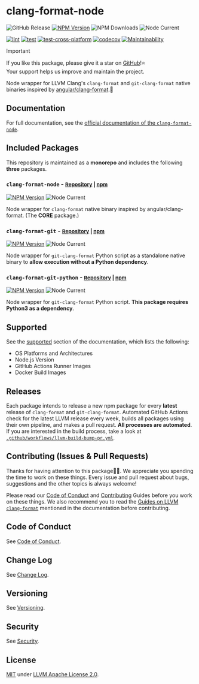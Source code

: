# clang-format-node

![GitHub Release](https://img.shields.io/github/v/release/lumirlumir/npm-clang-format-node?label=release%20(LLVM%20version)&color=83ba63&display_name=release)
[![NPM Version](https://img.shields.io/npm/v/clang-format-node?color=83ba63)](https://www.npmjs.com/package/clang-format-node)
![NPM Downloads](https://img.shields.io/npm/dm/clang-format-node?color=83ba63)
![Node Current](https://img.shields.io/node/v/clang-format-node?color=83ba63)

[![lint](https://github.com/lumirlumir/npm-clang-format-node/actions/workflows/lint.yml/badge.svg)](https://github.com/lumirlumir/npm-clang-format-node/actions/workflows/lint.yml)
[![test](https://github.com/lumirlumir/npm-clang-format-node/actions/workflows/test.yml/badge.svg)](https://github.com/lumirlumir/npm-clang-format-node/actions/workflows/test.yml)
[![test-cross-platform](https://github.com/lumirlumir/npm-clang-format-node/actions/workflows/test-cross-platform.yml/badge.svg)](https://github.com/lumirlumir/npm-clang-format-node/actions/workflows/test-cross-platform.yml)
[![codecov](https://codecov.io/gh/lumirlumir/npm-clang-format-node/graph/badge.svg?token=69BF05THA2)](https://codecov.io/gh/lumirlumir/npm-clang-format-node)
[![Maintainability](https://api.codeclimate.com/v1/badges/4bcedf673457b80b9b18/maintainability)](https://codeclimate.com/github/lumirlumir/npm-clang-format-node/maintainability)

> [!IMPORTANT]
>
> If you like this package, please give it a star on [GitHub](https://github.com/lumirlumir/npm-clang-format-node)!⭐<br/>
> Your support helps us improve and maintain the project.

Node wrapper for LLVM Clang's `clang-format` and `git-clang-format` native binaries inspired by [angular/clang-format](https://github.com/angular/clang-format).🐉

## Documentation

For full documentation, see the [official documentation of the `clang-format-node`](https://clang-format-node.lumir.page).

## Included Packages

This repository is maintained as a **monorepo** and includes the following **three** packages.

### `clang-format-node` - <small>[Repository](https://github.com/lumirlumir/npm-clang-format-node/tree/main/packages/clang-format-node) | [npm](https://www.npmjs.com/package/clang-format-node)</small>

[![NPM Version](https://img.shields.io/npm/v/clang-format-node)](https://www.npmjs.com/package/clang-format-node)
![Node Current](https://img.shields.io/node/v/clang-format-node)

Node wrapper for `clang-format` native binary inspired by angular/clang-format. (The **CORE** package.)

### `clang-format-git` - <small>[Repository](https://github.com/lumirlumir/npm-clang-format-node/tree/main/packages/clang-format-git) | [npm](https://www.npmjs.com/package/clang-format-git)</small>

[![NPM Version](https://img.shields.io/npm/v/clang-format-git)](https://www.npmjs.com/package/clang-format-git)
![Node Current](https://img.shields.io/node/v/clang-format-git)

Node wrapper for `git-clang-format` Python script as a standalone native binary to **allow execution without a Python dependency**.

### `clang-format-git-python` - <small>[Repository](https://github.com/lumirlumir/npm-clang-format-node/tree/main/packages/clang-format-git-python) | [npm](https://www.npmjs.com/package/clang-format-git-python)</small>

[![NPM Version](https://img.shields.io/npm/v/clang-format-git-python)](https://www.npmjs.com/package/clang-format-git-python)
![Node Current](https://img.shields.io/node/v/clang-format-git-python)

Node wrapper for `git-clang-format` Python script. **This package requires Python3 as a dependency**.

## Supported

See the [supported](https://clang-format-node.lumir.page/docs/get-started/supported) section of the documentation, which lists the following:

- OS Platforms and Architectures
- Node.js Version
- GitHub Actions Runner Images
- Docker Build Images

## Releases

Each package intends to release a new npm package for every **latest** release of `clang-format` and `git-clang-format`. Automated GitHub Actions check for the latest LLVM release every week, builds all packages using their own pipeline, and makes a pull request. **All processes are automated**. If you are interested in the build process, take a look at [`.github/workflows/llvm-build-bump-pr.yml`](https://github.com/lumirlumir/npm-clang-format-node/blob/main/.github/workflows/llvm-build-bump-pr.yml).

## Contributing (Issues & Pull Requests)

Thanks for having attention to this package🙇‍♂️. We appreciate you spending the time to work on these things. Every issue and pull request about bugs, suggestions and the other topics is always welcome!

Please read our [Code of Conduct](https://github.com/lumirlumir/npm-clang-format-node/blob/main/CODE_OF_CONDUCT.md) and [Contributing](https://github.com/lumirlumir/npm-clang-format-node/blob/main/CONTRIBUTING.md) Guides before you work on these things. We also recommend you to read the [Guides on LLVM `clang-format`](http://clang-format-node.lumir.page/docs/further-reading/guides-on-llvm-clang-format) mentioned in the documentation before contributing.

## Code of Conduct

See [Code of Conduct](https://github.com/lumirlumir/npm-clang-format-node/blob/main/CODE_OF_CONDUCT.md).

## Change Log

See [Change Log](https://github.com/lumirlumir/npm-clang-format-node/blob/main/CHANGELOG.md).

## Versioning

See [Versioning](http://clang-format-node.lumir.page/docs/community/versioning).

## Security

See [Security](https://github.com/lumirlumir/npm-clang-format-node/blob/main/SECURITY.md).

## License

[MIT](https://github.com/lumirlumir/npm-clang-format-node/blob/main/LICENSE.md) under [LLVM Apache License 2.0](https://github.com/llvm/llvm-project/blob/main/LICENSE.TXT).
